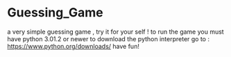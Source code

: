 # Guessing_Game
a very simple guessing game , try it for your self !
to run the game you must have python 3.01.2 or newer 
to download the python interpreter go to : https://www.python.org/downloads/
have fun!
